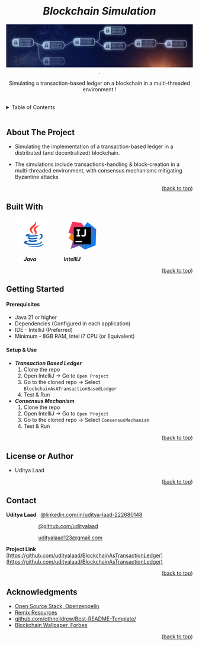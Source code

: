 <!-- Reference:
https://github.com/othneildrew/Best-README-Template -->
<a name="readme-top"></a>


<!-- PROJECT LOGO -->
<br />
<div align="center">
  <h1><i>Blockchain Simulation</i></h1>


  
  <img src="Read_Me_Content/top_label.jpg" alt="top_label.jpg">
  .

  <p align="center">
    Simulating a transaction-based ledger on a blockchain in a multi-threaded environment !
  </p>
</div>
 
<br>

<!-- TABLE OF CONTENTS -->
<details>
  <summary>Table of Contents</summary>
  <ol>
    <li><a href="#about-the-project">About The Project</a></li>
    <li><a href="#built-with">Built With</a></li>
    <li><a href="#getting-started">Getting Started</a></li>
    <li><a href="#license-or-author">License or Author</a></li>
    <li><a href="#contact">Contact</a></li>
    <li><a href="#acknowledgments">Acknowledgments</a></li>
  </ol>
</details>

<br>

<!-- ABOUT THE PROJECT -->
## About The Project
- Simulating the implementation of a transaction-based ledger in a distributed (and decentralized) blockchain.
- The simulations include transactions-handling & block-creation in a multi-threaded environment, with consensus mechanisms mitigating Byzantine attacks

  <p align="right">(<a href="#readme-top">back to top</a>)</p>

## Built With
  &nbsp; &nbsp; &nbsp; &nbsp; <img src="Read_Me_Content/Tech/Java.png" alt="Java_Logo" width="85"> &nbsp; &nbsp; &nbsp; &nbsp; &nbsp; &nbsp; <img src="Read_Me_Content/Tech/IntelliJ.png" alt="IntelliJ_Logo" width="75">

  &nbsp; &nbsp; &nbsp; &nbsp; &nbsp; &nbsp; <b><i> Java </i></b> &nbsp; &nbsp; &nbsp; &nbsp; &nbsp; &nbsp; &nbsp; &nbsp; &nbsp; <b><i> IntelliJ </i></b>

  <p align="right">(<a href="#readme-top">back to top</a>)</p>



<!-- GETTING STARTED -->
## Getting Started
  #### Prerequisites
  * Java 21 or higher
  * Dependencies (Configured in each application)
  * IDE - IntelliJ (Preferred)
  * Minimum - 8GB RAM, Intel i7 CPU (or Equivalent)

  #### Setup & Use
  * **_Transaction Based Ledger_**
	1. Clone the repo
	2. Open IntelliJ  ->  Go to `Open Project`
	3. Go to the cloned repo -> Select `BlockchainAsATransactionBasedLedger`
	4. Test & Run
  * **_Consensus Mechanism_**
	1. Clone the repo
	2. Open IntelliJ  ->  Go to `Open Project`
	3. Go to the cloned repo -> Select `ConsensusMechanism`
	4. Test & Run

  <p align="right">(<a href="#readme-top">back to top</a>)</p>


<!-- LICENSE -->
## License or Author
  * Uditya Laad

  <p align="right">(<a href="#readme-top">back to top</a>)</p>



<!-- CONTACT -->
## Contact
  <b>Uditya Laad</b> &nbsp; [@linkedin.com/in/uditya-laad-222680148](https://www.linkedin.com/in/uditya-laad-222680148/)
  
  &nbsp; &nbsp; &nbsp; &nbsp; &nbsp; &nbsp; &nbsp; &nbsp; &nbsp; &nbsp; &nbsp; [@github.com/udityalaad](https://github.com/udityalaad)
  
  &nbsp; &nbsp; &nbsp; &nbsp; &nbsp; &nbsp; &nbsp; &nbsp; &nbsp; &nbsp; &nbsp; udityalaad123@gmail.com

  <b>Project Link</b> &nbsp; [https://github.com/udityalaad/BlockchainAsTransactionLedger](https://github.com/udityalaad/BlockchainAsTransactionLedger)

  <p align="right">(<a href="#readme-top">back to top</a>)</p>



<!-- ACKNOWLEDGMENTS -->
## Acknowledgments
  * [Open Source Stack, Openzeppelin](https://www.openzeppelin.com/open-source-stack)
  * [Remix Resources](https://remix-project.org/?lang=en)
  * [github.com/othneildrew/Best-README-Template/](https://github.com/othneildrew/Best-README-Template)
  * [Blockchain Wallpaper, Forbes](https://www.forbes.com/sites/digital-assets/article/what-is-a-blockchain/)

  <p align="right">(<a href="#readme-top">back to top</a>)</p>
